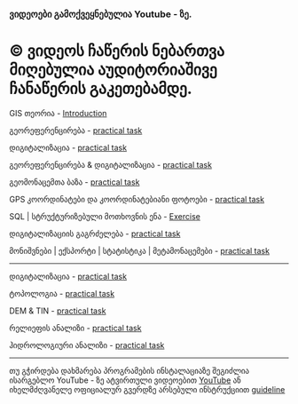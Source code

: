 ### ვიდეოები გამოქვეყნებულია Youtube - ზე.
# © ვიდეოს ჩაწერის ნებართვა მიღებულია აუდიტორიაშივე ჩანაწერის გაკეთებამდე.

GIS თეორია - [Introductio](https://www.youtube.com/)[n](https://youtu.be/-U4Wx_RO-ok) <br>

გეორეფერენცირება  - [practical tas](https://www.youtube.com/)[k](https://youtu.be/dc6Ggv09h4I) <br>

დიგიტალიზაცია - [practical tas](https://www.youtube.com/)[k](https://youtu.be/pN6PRNM1WpA) <br>

გეორეფერენცირება & დიგიტალიზაცია - [practical tas](https://www.youtube.com/)[k](https://youtu.be/05SjuRmB8sg) <br>

გეომონაცემთა ბაზა - [practical tas](https://www.youtube.com/)[k](https://youtu.be/pipT8B4sHYc) <br>

GPS კოორდინატები და კოორდინატებიანი ფოტოები - [practical tas](https://www.youtube.com/)[k](https://youtu.be/P8xveyWCtCs) <br>


SQL | სტრუქტურიზებული მოთხოვნის ენა - [Exercis](https://www.youtube.com/)[e](https://youtu.be/MwfqlZ6XLnc) <br>

დიგიტალიზაციის გაგრძელება - [practical tas](https://www.youtube.com/)[k](https://youtu.be/bQoO8PjIm5Y) <br>

მონიშვნები | ექსპორტი | სტატისტიკა | მეტამონაცემები - [practical tas](https://www.youtube.com/)[k](https://youtu.be/WLlk86nA0pg) <br>

---

დიგიტალიზაცია - [practical tas](https://www.youtube.com/)[k](https://youtu.be/) <br>

ტოპოლოგია - [practical tas](https://www.youtube.com/)[k](https://youtu.be/) <br>

DEM & TIN - [practical tas](https://www.youtube.com/)[k](https://youtu.be/) <br>

რელიეფის ანალიზი - [practical tas](https://www.youtube.com/)[k](https://youtu.be/) <br>

ჰიდროლოგიური ანალიზი - [practical tas](https://www.youtube.com/)[k](https://youtu.be/) <br>


---

თუ გჭირდება დახმარება პროგრამების ინსტალაციაზე შეგიძლია ისარგებლო YouTube - ზე ატვირთული ვიდეოებით [YouTub](https://www.youtube.com/)[e](https://youtu.be/) 
ან იხელმძღვანელე ოფიციალურ გვერდზე არსებული ინსტრუქციით [guideline](https://qgis.org/resources/installation-guide/) <br>